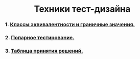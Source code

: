 <h1 align="center">Техники тест-дизайна

### 1. [Классы эквивалентности и граничные значения.](https://docs.google.com/spreadsheets/d/1qAngSjFi3TFO17pAKfX4hDp_AJMEUXlSAmMHq1BlKtY/edit#gid=0)
### 2. [Попарное тестирование.](https://docs.google.com/spreadsheets/d/1uZbIXdin3PTLlNxsiKQlZMK0tppGpH57fuel31DBrVU/edit#gid=0)
### 3. [Таблица принятия решений.](https://docs.google.com/spreadsheets/d/1Xazjn296LCMmmt_4T6F1S0qLTvUPAeTQF84-FmM_Pz0/edit#gid=0)
